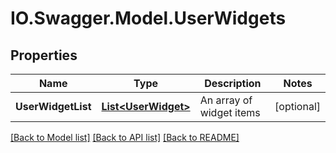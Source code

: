 # IO.Swagger.Model.UserWidgets
## Properties

Name | Type | Description | Notes
------------ | ------------- | ------------- | -------------
**UserWidgetList** | [**List&lt;UserWidget&gt;**](UserWidget.md) | An array of widget items | [optional] 

[[Back to Model list]](../README.md#documentation-for-models) [[Back to API list]](../README.md#documentation-for-api-endpoints) [[Back to README]](../README.md)

